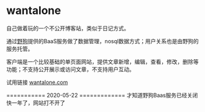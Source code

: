# wantalone
自己做着玩的一个不公开博客站，类似于日记方式。

通过[野狗](http://www.wilddog.com)提供的BaaS服务做了数据管理，nosql数据方式；用户关系也是由野狗的服务托管。

客户端是一个比较基础的单页面网站，提供文章新增，编辑，查看，修改，删除等功能；不支持公开展示或访问文章，不支持用户互动。

试用链接 [wantalone.com](http://www.wantalone.com)


===========  2020-05-22  =============
才知道野狗Baas服务已经关闭快一年了，网站打不开了
